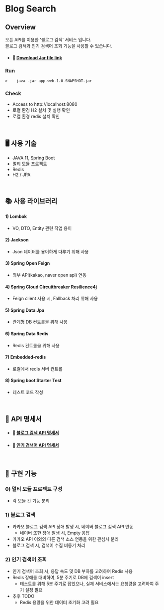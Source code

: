 # Blog Search
## Overview
오픈 API를 이용한 '블로그 검색' 서비스 입니다. <br>
블로그 검색과 인기 검색어 조회 기능을 사용할 수 있습니다. <br>

* #### 🔗  <a href="https://github.com/tmfrl1552/blog-search/blob/main/app-web-1.0-SNAPSHOT.jar" >Download Jar file link</a>

### Run

```
>    java -jar app-web-1.0-SNAPSHOT.jar
```

### Check
- Access to http://localhost:8080
- 로컬 환경 H2 설치 및 실행 확인 
- 로컬 환경 redis 설치 확인

<br>

## 🖥️ 사용 기술 
- JAVA 11, Spring Boot
- 멀티 모듈 프로젝트
- Redis
- H2 / JPA
<br>

## 📚 사용 라이브러리
#### 1) Lombok
* VO, DTO, Entity 관련 작업 용이

#### 2) Jackson
* Json 데이터를 용이하게 다루기 위해 사용

#### 3) Spring Open Feign
* 외부 API(kakao, naver open api) 연동 

#### 4) Spring Cloud Circuitbreaker Resilience4j
* Feign client 사용 시, Fallback 처리 위해 사용

#### 5) Spring Data Jpa
* 관계형 DB 컨트롤을 위해 사용

#### 6) Spring Data Redis
* Redis 컨트롤을 위해 사용 

#### 7) Embedded-redis
* 로컬에서 redis 서버 컨트롤

#### 8) Spring boot Starter Test
* 테스트 코드 작성

<br>

## 📌 API 명세서
* #### 🔗  <a href="https://github.com/tmfrl1552/blog-search/wiki/%EB%B8%94%EB%A1%9C%EA%B7%B8-%EA%B2%80%EC%83%89-API" >블로그 검색 API 명세서</a>
* #### 🔗  <a href="https://github.com/tmfrl1552/blog-search/wiki/%EC%9D%B8%EA%B8%B0-%EA%B2%80%EC%83%89%EC%96%B4-%EC%A1%B0%ED%9A%8C-API" >인기 검색어 API 명세서</a>

<br>

## 📌 구현 기능
### 0) 멀티 모듈 프로젝트 구성
* 각 모듈 간 기능 분리 

### 1) 블로그 검색
* 카카오 블로그 검색 API 장애 발생 시, 네이버 블로그 검색 API 연동
  * 네이버 또한 장애 발생 시, Empty 응답
* 카카오 API 이외의 다른 검색 소스 연동을 위한 관심사 분리 
* 블로그 검색 시, 검색어 수집 비동기 처리  

### 2) 인기 검색어 조회
* 인기 검색어 조회 시, 응답 속도 및 DB 부하를 고려하여 Redis 사용
* Redis 장애를 대비하여, 5분 주기로 DB에 검색어 insert
  * 테스트를 위해 5분 주기로 잡았으나, 실제 서비스에서는 요청량을 고려하여 주기 설정 필요
* 추후 TODO
  * Redis 용량을 위한 데이터 초기화 고려 필요

